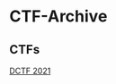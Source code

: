 # CTF-Archive

CTFs
----
[DCTF 2021](https://github.com/TheBetaProject/CTF-Archive/tree/main/DCTF%202021)
